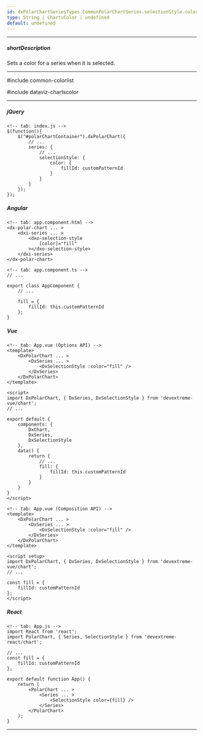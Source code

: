 ```yaml
---
id: dxPolarChartSeriesTypes.CommonPolarChartSeries.selectionStyle.color
type: String | ChartsColor | undefined
default: undefined
---
```

---
##### shortDescription
Sets a color for a series when it is selected.

---
#include common-colorlist

#include dataviz-chartscolor

---
##### jQuery

    <!-- tab: index.js -->
    $(function(){
        $("#polarChartContainer").dxPolarChart({
            // ...
            series: {
                // ...
                selectionStyle: {
                    color: {
                        fillId: customPatternId
                    }
                }
            }
        });
    });

##### Angular

    <!-- tab: app.component.html -->
    <dx-polar-chart ... >
        <dxi-series ... >
            <dxo-selection-style
                [color]="fill"
            ></dxo-selection-style>
        </dxi-series>
    </dx-polar-chart>

    <!-- tab: app.component.ts -->
    // ...

    export class AppComponent {
        // ...
        
        fill = {
            fillId: this.customPatternId
        };
    } 

##### Vue

    <!-- tab: App.vue (Options API) -->
    <template>
        <DxPolarChart ... >
            <DxSeries ... >
                <DxSelectionStyle :color="fill" />
            </DxSeries>
        </DxPolarChart>
    </template>

    <script>
    import DxPolarChart, { DxSeries, DxSelectionStyle } from 'devextreme-vue/chart'; 
    // ...

    export default {
        components: {
            DxChart,
            DxSeries,
            DxSelectionStyle
        },
        data() {
            return {
                // ...
                fill: {
                    fillId: this.customPatternId
                }
            }
        }
    }
    </script>

    <!-- tab: App.vue (Composition API) -->
    <template>
        <DxPolarChart ... >
            <DxSeries ... >
                <DxSelectionStyle :color="fill" />
            </DxSeries>
        </DxPolarChart>
    </template>

    <script setup>
    import DxPolarChart, { DxSeries, DxSelectionStyle } from 'devextreme-vue/chart';  
    // ...

    const fill = {
        fillId: customPatternId
    };
    </script>

##### React

    <!-- tab: App.js -->
    import React from 'react';
    import PolarChart, { Series, SelectionStyle } from 'devextreme-react/chart'; 

    // ...
    const fill = {
        fillId: customPatternId
    };

    export default function App() { 
        return ( 
            <PolarChart ... >
                <Series ... >
                    <SelectionStyle color={fill} />
                </Series>
            </PolarChart>        
        ); 
    } 

---